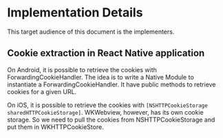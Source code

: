 # Implementation Details

This target audience of this document is the implementers.

## Cookie extraction in React Native application

On Android, it is possible to retrieve the cookies with ForwardingCookieHandler. The idea is to write a Native Module to instantiate a ForwardingCookieHandler. It have public methods to retrieve cookies for a given URL.

On iOS, it is possible to retrieve the cookies with `[NSHTTPCookieStorage sharedHTTPCookieStorage]`. WKWebview, however, has its own cookie storage. So we need to pull the cookies from NSHTTPCookieStorage and put them in WKHTTPCookieStore.
